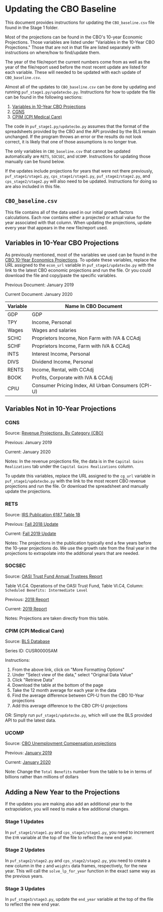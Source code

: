 # Updating the CBO Baseline

This document provides instructions for updating the `CBO_baseline.csv` file
found in the Stage 1 folder.

Most of the projections can be found in the CBO's 10-year Economic Projections.
Those variables are listed under "Variables in the 10-Year CBO Projections."
Those that are not in that file are listed separately with instructions
on where/how to find/update them.

The year of the file/report the current numbers come from as well as the year
of the file/report used before the most recent update are listed for each
variable. These will needed to be updated with each update of `CBO_baseline.csv`.

Almost all of the updates to `CBO_baseline.csv` can be done by updating and
running `puf_stage1.py/updatecbo.py`. Instructions for how to update the file
can be found in the following sections:

1. [Variables in 10-Year CBO Projections](#Variables-in-10-Year-CBO-Projections)
2. [CGNS](#CGNS)
3. [CPIM (CPI Medical Care)](#CPIM-(CPI-Medical-Care))

The code in `puf_stage1.py/updatecbo.py` assumes that the format of the
spreadsheets provided by the CBO and the API provided by the BLS remain
unchanged. If the program throws an error or the results do not look correct,
it is likely that one of those assumptions is no longer true.

The only variables in `CBO_baseline.csv` that cannot be updated automatically
are `RETS`, `SOCSEC`, and `UCOMP`. Instructions for updating those manually
can be found below.

If the updates include projections for years that were not there previously,
`puf_stage1/stage1.py`, `cps_stage1/stage1.py`, `puf_stage2/stage2.py`, and
`cps_stage2/stage2.py` will also need to be updated. Instructions for doing so
are also included in this file.

## `CBO_baseline.csv`

This file contains all of the data used in our initial growth factors calculations.
Each row contains either a projected or actual value for the year associated
with that column. When updating the projections, update every year that
appears in the new file/report used.

## Variables in 10-Year CBO Projections

As previously mentioned, most of the variables we used can be found in the
[CBO 10-Year Economics Projections](https://www.cbo.gov/about/products/budget-economic-data#4).
To update these variables, replace the URL assigned to the `econ_url` variable
in `puf_stage1/updatecbo.py` with the link to the latest CBO economic projections
and run the file. Or you could download the file and copy/paste the specific
variables.

Previous Document: January 2019

Current Document: January 2020

| Variable | Name In CBO Document                                |
|----------|-----------------------------------------------------|
| GDP      | GDP                                                 |
| TPY      | Income, Personal                                    |
| Wages    | Wages and salaries                                  |
| SCHC     | Proprietors Income, Non Farm with IVA & CCAdj       |
| SCHF     | Proprietors Income, Farm with IVA & CCAdj           |
| INTS     | Interest Income, Personal                           |
| DIVS     | Dividend Income, Personal                           |
| RENTS    | Income, Rental, with CCAdj                          |
| BOOK     | Profits, Corporate with IVA & CCAdj                 |
| CPIU     | Consumer Pricing Index, All Urban Consumers (CPI-U) |

## Variables Not in 10-Year Projections

### CGNS

Source: [Revenue Projections, By Category (CBO)](https://www.cbo.gov/about/products/budget-economic-data#7)

Previous: January 2019

Current: January 2020

Notes: In the revenue projections file, the data is in the `Capital Gains Realizations`
tab under the `Capital Gains Realizations` column.

To update this variables, replace the URL assigned to the `cg_url` variable in
`puf_stage1/updatecbo.py` with the link to the most recent CBO revenue
projections and run the file. Or download the spreadsheet and manually update
the projections.

### RETS

Source: [IRS Publication 6187 Table 1B](https://www.irs.gov/statistics/projections-of-federal-tax-return-filings)

Previous: [Fall 2018 Update](https://www.irs.gov/pub/irs-soi/Pub6187.pdf)

Current: [Fall 2019 Update](https://www.irs.gov/pub/irs-pdf/p6187.pdf)

Notes: The projections in the publication typically end a few years before the
10-year projections do. We use the growth rate from the final year in the
projections to extrapolate into the additional years that are needed.

### SOCSEC

Source: [OASI Trust Fund Annual Trustees Report](https://www.ssa.gov/oact/TR/)

Table VI.C4. Operations of the OASI Trust Fund, Table VI.C4, Column:
`Scheduled Benefits: Intermediate Level`

Previous: [2018 Report](https://www.ssa.gov/oact/tr/2018/VI_C_SRfyproj.html#306103)

Current: [2019 Report](https://www.ssa.gov/oact/TR/2019/tr2019.pdf)

Notes: Projections are taken directly from this table.

### CPIM (CPI Medical Care)

Source: [BLS Database](http://data.bls.gov/timeseries/CUSR0000SAM?output_view=pct_1mth)

Series ID: CUSR0000SAM

Instructions:

1. From the above link, click on "More Formatting Options"
2. Under "Select view of the data," select "Original Data Value"
3. Click "Retrieve Data"
4. Download the table at the bottom of the page
5. Take the 12 month average for each year in the data
6. Find the average difference between CPI-U from the CBO 10-Year projections
7. Add this average difference to the CBO CPI-U projections

OR: Simply run `puf_stage1/updatecbo.py`, which will use the BLS provided API
to pull the latest data.

### UCOMP

Source: [CBO Unemployment Compensation projections](https://www.cbo.gov/about/products/baseline-projections-selected-programs#24)

Previous: [January 2019](https://www.cbo.gov/system/files/2019-01/51316-2019-01-unemployment.pdf)

Current: [January 2020](https://www.cbo.gov/system/files/2020-01/51316-2020-01-unemployment.pdf)

Note: Change the `Total Benefits` number from the table to be in terms of
billions rather than millions of dollars

## Adding a New Year to the Projections

If the updates you are making also add an additional year to the extrapolation,
you will need to make a few additional changes.

### Stage 1 Updates

In `puf_stage1/stage1.py` and `cps_stage1/stage1.py`, you need to increment
the `EYR` variable at the top of the file to reflect the new end year.

### Stage 2 Updates

In `puf_stage2/stage2.py` and `cps_stage2/stage2.py`, you need to create a new
column in the `z` and `weights` data frames, respectively, for the new year.
This will call the `solve_lp_for_year` function in the exact same way as the
previous years.

### Stage 3 Updates

In `puf_stage3/stage3.py`, update the `end_year` variable at the top of the
file to reflect the new end year.